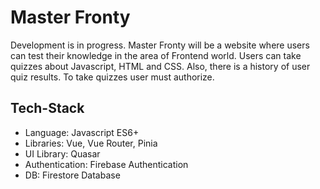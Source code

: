 # Master Fronty

Development is in progress. Master Fronty will be a website where users can test their knowledge in the area of Frontend world. 
Users can take quizzes about Javascript, HTML and CSS. Also, there is a history of user quiz results. To take quizzes user must authorize.  

## Tech-Stack

* Language: Javascript ES6+
* Libraries: Vue, Vue Router, Pinia
* UI Library: Quasar
* Authentication: Firebase Authentication
* DB: Firestore Database
